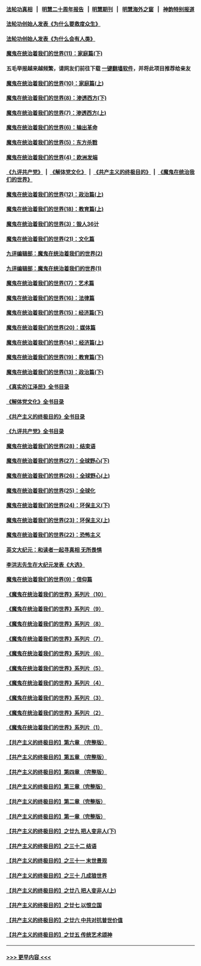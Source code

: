 #### [法轮功真相](https://github.com/gfw-breaker/truth/blob/master/README.md?t=0) &nbsp;&nbsp;|&nbsp;&nbsp; [明慧二十周年报告](https://github.com/gfw-breaker/mh-reports/blob/master/README.md?t=0) &nbsp;&nbsp;|&nbsp;&nbsp;[明慧期刊](https://github.com/gfw-breaker/mh-qikan) &nbsp;&nbsp;|&nbsp;&nbsp; [明慧海外之窗](https://github.com/gfw-breaker/mh-news/blob/master/README.md?t=0) &nbsp;&nbsp;|&nbsp;&nbsp; [神韵特别报道](https://github.com/gfw-breaker/mh-news/blob/master/shenyun.md?t=0)
#### [法轮功创始人发表《为什么要救度众生》](../pages/nsc422/n13975246.md?t=07031843) 
#### [法轮功创始人发表《为什么会有人类》](../pages/nsc422/n13912117.md?t=07031843) 
#### [魔鬼在统治着我们的世界(11)：家庭篇(下)](../pages/nsc422/n10440961.md?t=07031843) 
#### 五毛举报越来越频繁，请网友们前往下载 [一键翻墙软件](https://github.com/gfw-breaker/ssr-accounts)，并将此项目推荐给亲友
#### [魔鬼在统治着我们的世界(10)：家庭篇(上)](../pages/nsc422/n10435448.md?t=07031843) 
#### [魔鬼在统治着我们的世界(8)：渗透西方(下)](../pages/nsc422/n10429603.md?t=07031843) 
#### [魔鬼在统治着我们的世界(7)：渗透西方(上)](../pages/nsc422/n10426013.md?t=07031843) 
#### [魔鬼在统治着我们的世界(6)：输出革命](../pages/nsc422/n10421536.md?t=07031843) 
#### [魔鬼在统治着我们的世界(5)：东方杀戮](../pages/nsc422/n10417707.md?t=07031843) 
#### [魔鬼在统治着我们的世界(4)：欧洲发端](../pages/nsc422/n10414890.md?t=07031843) 
#### [《九评共产党》](https://github.com/begood0513/9ping.md/blob/master/README.md) &nbsp;|&nbsp; [《解体党文化》](../../../../jtdwh.md/blob/master/README.md)  &nbsp;|&nbsp; [《共产主义的终极目的》](../../../../gczydzjmd.md/blob/master/README.md) &nbsp;|&nbsp; [《魔鬼在统治我们的世界》](../../../../mgztzwmdsj.md/blob/master/README.md) 
#### [魔鬼在统治着我们的世界(12)：政治篇(上)](../pages/nsc422/n10444576.md?t=07031843) 
#### [魔鬼在统治着我们的世界(18)：教育篇(上)](../pages/nsc422/n10526970.md?t=07031843) 
#### [魔鬼在统治着我们的世界(3)：毁人36计](../pages/nsc422/n10411583.md?t=07031843) 
#### [魔鬼在统治着我们的世界(21)：文化篇](../pages/nsc422/n10597706.md?t=07031843) 
#### [九评编辑部：魔鬼在统治着我们的世界(2)](../pages/nsc422/n10410036.md?t=07031843) 
#### [九评编辑部：魔鬼在统治着我们的世界(1)](../pages/nsc422/n10406825.md?t=07031843) 
#### [魔鬼在统治着我们的世界(17)：艺术篇](../pages/nsc422/n10499093.md?t=07031843) 
#### [魔鬼在统治着我们的世界(16)：法律篇](../pages/nsc422/n10485969.md?t=07031843) 
#### [魔鬼在统治着我们的世界(15)：经济篇(下)](../pages/nsc422/n10469975.md?t=07031843) 
#### [魔鬼在统治着我们的世界(20)：媒体篇](../pages/nsc422/n10586579.md?t=07031843) 
#### [魔鬼在统治着我们的世界(14)：经济篇(上)](../pages/nsc422/n10457370.md?t=07031843) 
#### [魔鬼在统治着我们的世界(19)：教育篇(下)](../pages/nsc422/n10564808.md?t=07031843) 
#### [魔鬼在统治着我们的世界(13)：政治篇(下)](../pages/nsc422/n10448270.md?t=07031843) 
#### [《真实的江泽民》全书目录](../pages/nsc422/n13721399.md?t=07031843) 
#### [《解体党文化》全书目录](../pages/nsc422/n13721157.md?t=07031843) 
#### [《共产主义的终极目的》全书目录](../pages/nsc422/n13721048.md?t=07031843) 
#### [《九评共产党》全书目录](../pages/nsc422/n13708085.md?t=07031843) 
#### [魔鬼在统治着我们的世界(28)：结束语](../pages/nsc422/n10936246.md?t=07031843) 
#### [魔鬼在统治着我们的世界(27)：全球野心(下)](../pages/nsc422/n10928319.md?t=07031843) 
#### [魔鬼在统治着我们的世界(26)：全球野心(上)](../pages/nsc422/n10900318.md?t=07031843) 
#### [魔鬼在统治着我们的世界(25)：全球化](../pages/nsc422/n10788205.md?t=07031843) 
#### [魔鬼在统治着我们的世界(24)：环保主义(下)](../pages/nsc422/n10695307.md?t=07031843) 
#### [魔鬼在统治着我们的世界(23)：环保主义(上)](../pages/nsc422/n10688613.md?t=07031843) 
#### [魔鬼在统治着我们的世界(22)：恐怖主义](../pages/nsc422/n10614727.md?t=07031843) 
#### [英文大纪元：和读者一起寻真相 无所畏惧](../pages/nsc422/n12542027.md?t=07031843) 
#### [李洪志先生在大纪元发表《大选》](../pages/nsc422/n12534746.md?t=07031843) 
#### [魔鬼在统治着我们的世界(9)：信仰篇](../pages/nsc422/n10432159.md?t=07031843) 
#### [《魔鬼在统治着我们的世界》系列片（10）](../pages/nsc422/n12292670.md?t=07031843) 
#### [《魔鬼在统治着我们的世界》系列片（9）](../pages/nsc422/n12290859.md?t=07031843) 
#### [《魔鬼在统治着我们的世界》系列片（8）](../pages/nsc422/n12287445.md?t=07031843) 
#### [《魔鬼在统治着我们的世界》系列片（7）](../pages/nsc422/n12283425.md?t=07031843) 
#### [《魔鬼在统治着我们的世界》系列片（6）](../pages/nsc422/n12282314.md?t=07031843) 
#### [《魔鬼在统治着我们的世界》系列片（5）](../pages/nsc422/n12281419.md?t=07031843) 
#### [《魔鬼在统治着我们的世界》系列片（4）](../pages/nsc422/n12274024.md?t=07031843) 
#### [《魔鬼在统治着我们的世界》系列片（3）](../pages/nsc422/n12271322.md?t=07031843) 
#### [《魔鬼在统治着我们的世界》系列片（2）](../pages/nsc422/n12269049.md?t=07031843) 
#### [《魔鬼在统治着我们的世界》系列片（1）](../pages/nsc422/n12267575.md?t=07031843) 
#### [【共产主义的终极目的】第六章 （完整版）](../pages/nsc422/n11428913.md?t=07031843) 
#### [【共产主义的终极目的】第五章 （完整版）](../pages/nsc422/n11428912.md?t=07031843) 
#### [【共产主义的终极目的】第四章 （完整版）](../pages/nsc422/n11428907.md?t=07031843) 
#### [【共产主义的终极目的】第三章（完整版）](../pages/nsc422/n11428848.md?t=07031843) 
#### [【共产主义的终极目的】第二章（完整版）](../pages/nsc422/n11428831.md?t=07031843) 
#### [【共产主义的终极目的】第一章（完整版）](../pages/nsc422/n11417651.md?t=07031843) 
#### [【共产主义的终极目的】之廿九 把人变非人(下)](../pages/nsc422/n11344140.md?t=07031843) 
#### [【共产主义的终极目的】之三十二 结语](../pages/nsc422/n11360535.md?t=07031843) 
#### [【共产主义的终极目的】之三十一 末世景观](../pages/nsc422/n11351129.md?t=07031843) 
#### [【共产主义的终极目的】之三十 几成狼世界](../pages/nsc422/n11348280.md?t=07031843) 
#### [【共产主义的终极目的】之廿八 把人变非人(上)](../pages/nsc422/n11340492.md?t=07031843) 
#### [【共产主义的终极目的】之廿七 以恨立国](../pages/nsc422/n11336944.md?t=07031843) 
#### [【共产主义的终极目的】之廿六 中共对抗普世价值](../pages/nsc422/n11324785.md?t=07031843) 
#### [【共产主义的终极目的】之廿五 传统艺术颂神](../pages/nsc422/n11296396.md?t=07031843) 

----
#### [ >>> 更早内容 <<< ](../indexes/nsc422-earlier.md)
